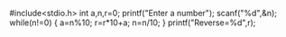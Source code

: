 #include<stdio.h>
int a,n,r=0;
printf("Enter a number");
scanf("%d",&n);
while(n!=0)
{
a=n%10;
r=r*10+a;
n=n/10;
}
printf("Reverse=%d",r);
